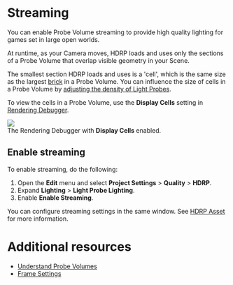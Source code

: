 # Streaming

You can enable Probe Volume streaming to provide high quality lighting for games set in large open worlds.

At runtime, as your Camera moves, HDRP loads and uses only the sections of a Probe Volume that overlap visible geometry in your Scene.

The smallest section HDRP loads and uses is a 'cell', which is the same size as the largest [brick](probevolumes-concept.md) in a Probe Volume. You can influence the size of cells in a Probe Volume by [adjusting the density of Light Probes](probevolumes-showandadjust.md#adjust-light-probe-density).

To view the cells in a Probe Volume, use the **Display Cells** setting in [Rendering Debugger](rendering-debugger-window-reference.md#ProbeVolume).

![](Images/probevolumes-debug-displayprobecells.PNG)<br/>
The Rendering Debugger with **Display Cells** enabled.

## Enable streaming

To enable streaming, do the following:

1. Open the **Edit** menu and select **Project Settings** > **Quality** > **HDRP**.
2. Expand **Lighting** > **Light Probe Lighting**.
3. Enable **Enable Streaming**.

You can configure streaming settings in the same window. See [HDRP Asset](HDRP-Asset.md#Lighting) for more information.

# Additional resources

* [Understand Probe Volumes](probevolumes-concept.md)
* [Frame Settings](frame-settings-reference.md)
